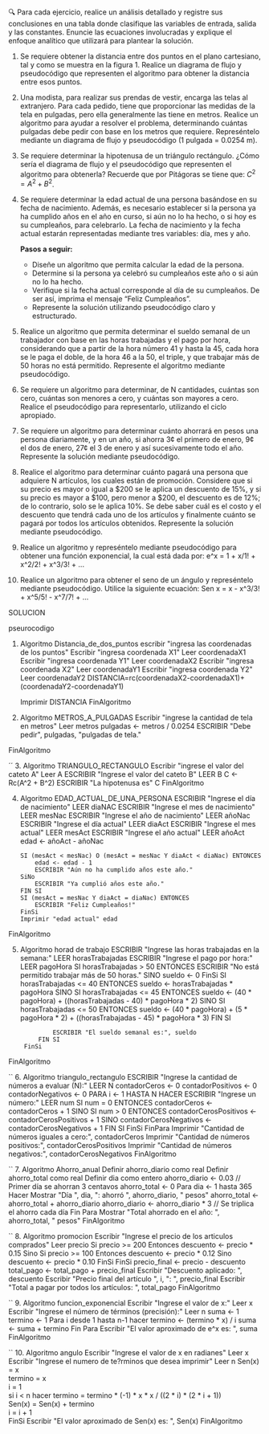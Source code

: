🔍 Para cada ejercicio, realice un análisis detallado y registre sus conclusiones en una tabla donde clasifique las variables de entrada, salida y las constantes. Enuncie las ecuaciones involucradas y explique el enfoque analítico que utilizará para plantear la solución.

1. Se requiere obtener la distancia entre dos puntos en el plano cartesiano,
tal y como se muestra en la figura 1. Realice un diagrama de flujo y pseudocódigo
que representen el algoritmo para obtener la distancia entre
esos puntos.

2. Una modista, para realizar sus prendas de vestir, encarga las telas al extranjero.
Para cada pedido, tiene que proporcionar las medidas de la tela
en pulgadas, pero ella generalmente las tiene en metros. Realice un algoritmo
para ayudar a resolver el problema, determinando cuántas pulgadas
debe pedir con base en los metros que requiere. Represéntelo mediante un
diagrama de flujo y pseudocódigo (1 pulgada = 0.0254 m).
3. Se requiere determinar la hipotenusa de un triángulo rectángulo. ¿Cómo sería el diagrama de flujo y el pseudocódigo que representen el algoritmo para obtenerla? 
Recuerde que por Pitágoras se tiene que: $C^2 = A^2 + B^2$.
4. Se requiere determinar la edad actual de una persona basándose en su fecha de nacimiento. Además, es necesario establecer si la persona ya ha cumplido años en el año en curso, si aún no lo ha hecho, o si hoy es su cumpleaños, para celebrarlo. La fecha de nacimiento y la fecha actual estarán representadas mediante tres variables: día, mes y año.
    
    **Pasos a seguir:**
    
    - Diseñe un algoritmo que permita calcular la edad de la persona.
    - Determine si la persona ya celebró su cumpleaños este año o si aún no lo ha hecho.
    - Verifique si la fecha actual corresponde al día de su cumpleaños. De ser así, imprima el mensaje “Feliz Cumpleaños”.
    - Represente la solución utilizando pseudocódigo claro y estructurado.
5. Realice un algoritmo que permita determinar el sueldo semanal de un trabajador con base en las horas trabajadas y el pago por hora, considerando que a partir de la hora número 41 y hasta la 45, cada hora se le paga el doble, de la hora 46 a la 50, el triple, y que trabajar
más de 50 horas no está permitido. Represente el algoritmo mediante pseudocódigo.
6. Se requiere un algoritmo para determinar, de N cantidades, cuántas son cero, cuántas son menores a cero, y cuántas son mayores a cero. Realice el pseudocódigo para representarlo, utilizando el ciclo apropiado.
7. Se requiere un algoritmo para determinar cuánto ahorrará en pesos una persona diariamente, y en un año, si ahorra 3¢ el primero de enero, 9¢ el dos de enero, 27¢ el 3 de enero y así sucesivamente todo el año. Represente la solución mediante pseudocódigo.
8. Realice el algoritmo para determinar cuánto pagará una persona que adquiere N artículos, los cuales están de promoción. Considere que si su precio es mayor o igual a $200 se le aplica un descuento de 15%, y si su precio es mayor a $100, pero menor a $200, el descuento es de
12%; de lo contrario, solo se le aplica 10%. Se debe saber cuál es el costo y el descuento que tendrá cada uno de los artículos y finalmente cuánto se pagará por todos los artículos obtenidos. Represente la solución mediante pseudocódigo.
9. Realice un algoritmo y represéntelo mediante pseudocódigo para obtener una función exponencial, la cual está dada por:
 e^x = 1 + x/1! + x^2/2! + x^3/3! + ...
10. Realice un algoritmo para obtener el seno de un ángulo y represéntelo mediante pseudocódigo. Utilice la siguiente ecuación:
Sen x = x - x^3/3! + x^5/5! - x^7/7! + ...

SOLUCION

pseurocodigo

1. Algoritmo Distancia_de_dos_puntos
	escribir "ingresa las coordenadas de los puntos"
	Escribir "ingresa coordenada X1"
	Leer coordenadaX1
	Escribir "ingresa coordenada Y1"
	Leer coordenadaX2
	Escribir "ingresa coordenada X2"
	Leer coordenadaY1
	Escribir  "ingresa coordenada Y2"
	Leer coordenadaY2
	DISTANCIA=rc(coordenadaX2-coordenadaX1)+ (coordenadaY2-coordenadaY1)

	Imprimir DISTANCIA
FinAlgoritmo


2. Algoritmo METROS_A_PULGADAS
	Escribir "ingrese la cantidad de tela en metros"
	Leer metros
	pulgadas <- metros / 0.0254
	ESCRIBIR "Debe pedir", pulgadas, "pulgadas de tela."
	
FinAlgoritmo

´´
3. Algoritmo TRIANGULO_RECTANGULO
	Escribir "ingrese el valor del cateto A"
	Leer A
	ESCRIBIR "Ingrese el valor del cateto B"
    LEER B
	C <- Rc(A^2 + B^2)
	ESCRIBIR "La hipotenusa es" C
FinAlgoritmo


4.  Algoritmo EDAD_ACTUAL_DE_UNA_PERSONA
		ESCRIBIR "Ingrese el día de nacimiento"
		LEER diaNAC
		ESCRIBIR "Ingrese el mes de nacimiento"
		LEER mesNac
		ESCRIBIR "Ingrese el año de nacimiento"
		LEER añoNac
		ESCRIBIR "Ingrese el día actual"
		LEER diaAct
		ESCRIBIR "Ingrese el mes actual"
		LEER mesAct
		ESCRIBIR "Ingrese el año actual"
		LEER añoAct
		edad <- añoAct - añoNac
		
		SI (mesAct < mesNac) O (mesAct = mesNac Y diaAct < diaNac) ENTONCES
			edad <- edad - 1
			ESCRIBIR "Aún no ha cumplido años este año."
		SiNo
			ESCRIBIR "Ya cumplió años este año."
		FIN SI
		SI (mesAct = mesNac Y diaAct = diaNac) ENTONCES
			ESCRIBIR "Feliz Cumpleaños!"
		FinSi
		Imprimir "edad actual" edad
	
FinAlgoritmo


5. Algoritmo horad de trabajo
    ESCRIBIR "Ingrese las horas trabajadas en la semana:"
    LEER horasTrabajadas
    ESCRIBIR "Ingrese el pago por hora:"
    LEER pagoHora
    SI horasTrabajadas > 50 ENTONCES
        ESCRIBIR "No está permitido trabajar más de 50 horas."
    SINO
        sueldo <- 0
	FinSi
        SI horasTrabajadas <= 40 ENTONCES
            sueldo <- horasTrabajadas * pagoHora
        SINO SI horasTrabajadas <= 45 ENTONCES
				sueldo <- (40 * pagoHora) + ((horasTrabajadas - 40) * pagoHora * 2)
			SINO SI horasTrabajadas <= 50 ENTONCES
					sueldo <- (40 * pagoHora) + (5 * pagoHora * 2) + ((horasTrabajadas - 45) * pagoHora * 3)
				FIN SI
				
				ESCRIBIR "El sueldo semanal es:", sueldo
			FIN SI
		FinSi
FinAlgoritmo

``
6.   Algoritmo triangulo_rectangulo
	ESCRIBIR "Ingrese la cantidad de números a evaluar (N):"
    LEER N
    contadorCeros <- 0
    contadorPositivos <- 0
    contadorNegativos <- 0
    PARA i <- 1 HASTA N HACER
        ESCRIBIR "Ingrese un número:"
        LEER num
        SI num = 0 ENTONCES
            contadorCeros <- contadorCeros + 1
        SINO SI num > 0 ENTONCES
				contadorCerosPositivos <- contadorCerosPositivos + 1
			SINO
				contadorCerosNegativos <- contadorCerosNegativos + 1
			FIN SI
		FinSi
	FinPara
	Imprimir  "Cantidad de números iguales a cero:", contadorCeros
	Imprimir "Cantidad de números positivos:", contadorCerosPositivos
	Imprimir  "Cantidad de números negativos:", contadorCerosNegativos
FinAlgoritmo

``
7. Algoritmo Ahorro_anual
	Definir ahorro_diario como real
    Definir ahorro_total como real
    Definir dia como entero
    ahorro_diario <- 0.03  // Primer día se ahorran 3 centavos
    ahorro_total <- 0
    Para dia <- 1 hasta 365 Hacer
        Mostrar "Día ", dia, ": ahorró ", ahorro_diario, " pesos"
        ahorro_total <- ahorro_total + ahorro_diario
        ahorro_diario <- ahorro_diario * 3 // Se triplica el ahorro cada día
    Fin Para
    Mostrar "Total ahorrado en el año: ", ahorro_total, " pesos"
FinAlgoritmo

``
8. Algoritmo promocion
    Escribir "Ingrese el precio de los articulos comprados" 
    Leer precio
		Si precio >= 200 Entonces
            descuento <- precio * 0.15
        Sino Si precio >= 100 Entonces
				descuento <- precio * 0.12
			Sino
				descuento <- precio * 0.10
			FinSi
		FinSi
			precio_final <- precio - descuento
			total_pago <- total_pago + precio_final
			Escribir "Descuento aplicado: ", descuento
			Escribir "Precio final del artículo ", i, ": ", precio_final
		Escribir "Total a pagar por todos los artículos: ", total_pago
FinAlgoritmo

``
9. Algoritmo funcion_exponencial
    Escribir "Ingrese el valor de x:"
    Leer x
    Escribir "Ingrese el número de términos (precisión):"
    Leer n
    suma <- 1
    termino <- 1
    Para i desde 1 hasta n-1 hacer
        termino <- (termino * x) / i
        suma <- suma + termino
    Fin Para
    Escribir "El valor aproximado de e^x es: ", suma
FinAlgoritmo

``
10. Algoritmo angulo
	Escribir "Ingrese el valor de x en radianes"
	Leer x 
	Escribir "Ingrese el numero de te?rminos que desea imprimir"
	Leer n
	Sen(x) = x  
    termino = x  
    i = 1  
    si i < n hacer
        termino = termino * (-1) * x * x / ((2 * i) * (2 * i + 1))  
        Sen(x) = Sen(x) + termino  
        i = i + 1  
    FinSi
	Escribir "El valor aproximado de Sen(x) es: ", Sen(x)
FinAlgoritmo
